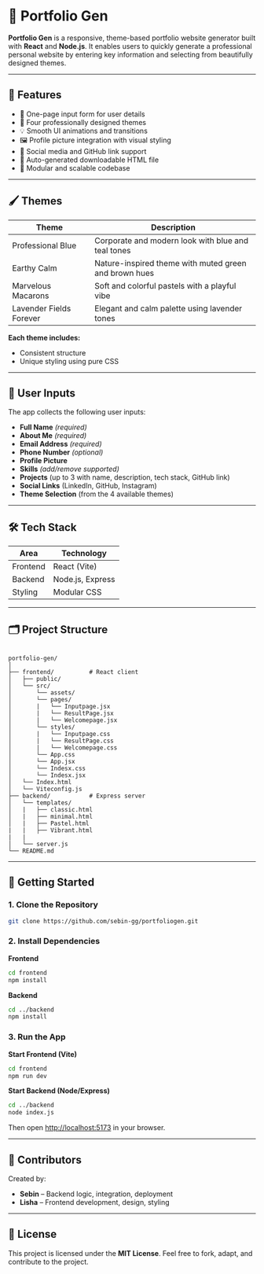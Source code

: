 # 🎯 Portfolio Gen

**Portfolio Gen** is a responsive, theme-based portfolio website generator built with **React** and **Node.js**. It enables users to quickly generate a professional personal website by entering key information and selecting from beautifully designed themes.

---

## 🔧 Features

- 📄 One-page input form for user details  
- 🎨 Four professionally designed themes 
- 💡 Smooth UI animations and transitions  
- 🖼 Profile picture integration with visual styling  
- 🔗 Social media and GitHub link support
- 📁 Auto-generated downloadable HTML file
- 🧩 Modular and scalable codebase

---

## 🖌 Themes

| **Theme**                   | **Description**                                               |
|----------------------------|---------------------------------------------------------------|
| Professional Blue          | Corporate and modern look with blue and teal tones            |
| Earthy Calm                | Nature-inspired theme with muted green and brown hues         |
| Marvelous Macarons         | Soft and colorful pastels with a playful vibe                 |
| Lavender Fields Forever    | Elegant and calm palette using lavender tones                 |

**Each theme includes:**
- Consistent structure  
- Unique styling using pure CSS  

---

## 📝 User Inputs

The app collects the following user inputs:

- **Full Name** *(required)*  
- **About Me** *(required)*  
- **Email Address** *(required)*  
- **Phone Number** *(optional)*  
- **Profile Picture**  
- **Skills** *(add/remove supported)*  
- **Projects** (up to 3 with name, description, tech stack, GitHub link)  
- **Social Links** (LinkedIn, GitHub, Instagram)  
- **Theme Selection** (from the 4 available themes)  

---

## 🛠 Tech Stack

| Area      | Technology           |
|-----------|----------------------|
| Frontend  | React (Vite)         |
| Backend   | Node.js, Express     |
| Styling   | Modular CSS          |

---

## 🗂 Project Structure

```

portfolio-gen/
│
├── frontend/          # React client
│   ├── public/
│   └── src/
│       └── assets/
│       └── pages/
│       |   └── Inputpage.jsx
│       |   └── ResultPage.jsx 
│       |   └── Welcomepage.jsx
│       └── styles/
│       |   └── Inputpage.css
│       |   └── ResultPage.css 
│       |   └── Welcomepage.css
│       └── App.css
│       └── App.jsx
│       └── Indesx.css
│       └── Indesx.jsx
│   └── Index.html
│   └── Viteconfig.js
├── backend/           # Express server
│   └── templates/
│   |   ├── classic.html
│   |   ├── minimal.html
│   |   ├── Pastel.html
|   |   ├── Vibrant.html
|   |
│   └── server.js
└── README.md

````

---

## 🚀 Getting Started

### 1. Clone the Repository
```bash
git clone https://github.com/sebin-gg/portfoliogen.git
````

### 2. Install Dependencies

**Frontend**

```bash
cd frontend
npm install
```

**Backend**

```bash
cd ../backend
npm install
```

### 3. Run the App

**Start Frontend (Vite)**

```bash
cd frontend
npm run dev
```

**Start Backend (Node/Express)**

```bash
cd ../backend
node index.js
```

Then open [http://localhost:5173](http://localhost:5173) in your browser.

---

## 🤝 Contributors

Created by:

* **Sebin** – Backend logic, integration, deployment
* **Lisha** – Frontend development, design, styling

---

## 📄 License

This project is licensed under the **MIT License**.
Feel free to fork, adapt, and contribute to the project.
